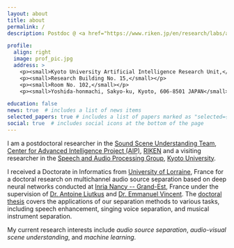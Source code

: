 ```yaml
---
layout: about
title: about
permalink: /
description: Postdoc @ <a href="https://www.riken.jp/en/research/labs/aip/index.html">RIKEN-AIP</a> (Japan) &#8212; Dr. in Informatics from University of Lorraine (France)

profile:
  align: right
  image: prof_pic.jpg
  address: >
    <p><small>Kyoto University Artificial Intelligence Research Unit,</small></p>
    <p><small>Research Building No. 15,</small></p>
    <p><small>Room No. 102,</small></p>
    <p><small>Yoshida-honmachi, Sakyo-ku, Kyoto, 606-8501 JAPAN</small></p>

education: false
news: true  # includes a list of news items
selected_papers: true # includes a list of papers marked as "selected={true}"
social: true  # includes social icons at the bottom of the page
---
```


I am a postdoctoral researcher in the <a href="http://www.riken.jp/en/research/labs/aip/goalorient_tech/sound_scene_understand/">Sound Scene Understanding Team</a>, <a href="https://www.riken.jp/en/research/labs/aip/index.html">Center for Advanced Intelligence Project (AIP)</a>, <a href="http://www.riken.jp/en/">RIKEN</a> and a visiting researcher in the <a href="http://sap.ist.i.kyoto-u.ac.jp/EN/">Speech and Audio Processing Group</a>, <a href="https://www.kyoto-u.ac.jp/en/">Kyoto University</a>.

I received a Doctorate in Informatics from <a href="http://iaem.univ-lorraine.fr/">University of Lorraine</a>, France for a doctoral research on multichannel audio source separation based on deep neural networks conducted at <a href="https://team.inria.fr/multispeech/">Inria Nancy -- Grand-Est</a>, France under the supervision of <a href="https://members.loria.fr/ALiutkus/">Dr. Antoine Liutkus</a> and <a href="https://members.loria.fr/EVincent/">Dr. Emmanuel Vincent</a>. The <a href="https://www.theses.fr/en/2017LORR0212">doctoral thesis</a> covers the applications of our separation methods to various tasks, including speech enhancement, singing voice separation, and musical instrument separation.

My current research interests include <i>audio source separation</i>, <i>audio-visual scene understanding</i>, and <i>machine learning</i>.

<!-- Write your biography here. Tell the world about yourself. Link to your favorite [subreddit](http://reddit.com){:target="\_blank"}. You can put a picture in, too. The code is already in, just name your picture `prof_pic.jpg` and put it in the `img/` folder.

Put your address / P.O. box / other info right below your picture. You can also disable any these elements by editing `profile` property of the YAML header of your `_pages/about.md`. Edit `_bibliography/papers.bib` and Jekyll will render your [publications page](/al-folio/publications/) automatically.

Link to your social media connections, too. This theme is set up to use [Font Awesome icons](http://fortawesome.github.io/Font-Awesome/){:target="\_blank"} and [Academicons](https://jpswalsh.github.io/academicons/){:target="\_blank"}, like the ones below. Add your Facebook, Twitter, LinkedIn, Google Scholar, or just disable all of them. -->
